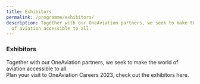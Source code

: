 ```yaml
---
title: Exhibitors
permalink: /programme/exhibitors/
description: Together with our OneAviation partners, we seek to make the world
  of aviation accessible to all.
---
```

### **Exhibitors**

Together with our OneAviation partners, we seek to make the world of aviation accessible to all.  
Plan your visit to OneAviation Careers 2023, check out the exhibitors here.

<style>#main-content .bp-section.bp-section-pagetitle, .bottom-navigation a {background-color: #CB6F31 !important;}</style>
